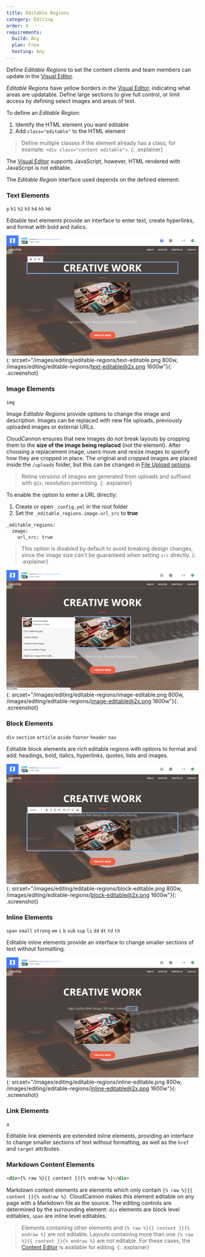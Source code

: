```yaml
---
title: Editable Regions
category: Editing
order: 4
requirements:
  build: Any
  plan: Free
  hosting: Any
---
```


Define *Editable Regions* to set the content clients and team members can update in the [Visual Editor](/editing/visual-editor/).

*Editable Regions* have yellow borders in the [Visual Editor](/editing/visual-editor/), indicating what areas are updatable. Define large sections to give full control, or limit access by defining select images and areas of text.

To define an *Editable Region*:

1. Identify the HTML element you want editable
2. Add `class="editable"` to the HTML element

> Define multiple classes if the element already has a class, for example: `<div class="content editable">`.
{: .explainer}

The [Visual Editor](/editing/visual-editor/) supports JavaScript, however, HTML rendered with JavaScript is not editable.

The *Editable Region* interface used depends on the defined element:


### Text Elements

`p` `h1` `h2` `h3` `h4` `h5` `h6`

Editable text elements provide an interface to enter text, create hyperlinks, and format with bold and italics.

![Text editable region in the Visual Editor](/images/editing/editable-regions/text-editable.png){: srcset="/images/editing/editable-regions/text-editable.png 800w, /images/editing/editable-regions/text-editable@2x.png 1600w"}{: .screenshot}


### Image Elements

`img`

Image *Editable Regions* provide options to change the image and description. Images can be replaced with new file uploads, previously uploaded images or external URLs.

CloudCannon ensures that new images do not break layouts by cropping them to the **size of the image being replaced** (not the element). After choosing a replacement image, users move and resize images to specify how they are cropped in place. The original and cropped images are placed inside the `/uploads` folder, but this can be changed in [File Upload options](/editing/options/#file-uploads).

> Retina versions of images are generated from uploads and suffixed with `@2x`, resolution permitting.
{: .explainer}

To enable the option to enter a URL directly:

1. Create or open `_config.yml` in the root folder
2. Set the `_editable_regions.image.url_src` to **true**

~~~
_editable_regions:
  image:
    url_src: true
~~~

> This option is disabled by default to avoid breaking design changes, since the image size can't be guaranteed when setting `src` directly.
{: .explainer}

![Image editable region in the Visual Editor](/images/editing/editable-regions/image-editable.png){: srcset="/images/editing/editable-regions/image-editable.png 800w, /images/editing/editable-regions/image-editable@2x.png 1600w"}{: .screenshot}


### Block Elements

`div` `section` `article` `aside` `footer` `header` `nav`

Editable block elements are rich editable regions with options to format and add: headings, bold, italics, hyperlinks, quotes, lists and images.

![Block editable region in the Visual Editor](/images/editing/editable-regions/block-editable.png){: srcset="/images/editing/editable-regions/block-editable.png 800w, /images/editing/editable-regions/block-editable@2x.png 1600w"}{: .screenshot}

### Inline Elements

`span` `small` `strong` `em` `i` `b` `sub` `sup` `li` `dd` `dt` `td` `th`

Editable inline elements provide an interface to change smaller sections of text without formatting.

![Inline editable region in the Visual Editor](/images/editing/editable-regions/inline-editable.png){: srcset="/images/editing/editable-regions/inline-editable.png 800w, /images/editing/editable-regions/inline-editable@2x.png 1600w"}{: .screenshot}

### Link Elements

`a`

Editable link elements are extended inline elements, providing an interface to change smaller sections of text without formatting, as well as the `href` and `target` attributes.

### Markdown Content Elements

~~~html
<div>{% raw %}{{ content }}{% endraw %}</div>
~~~

Markdown content elements are elements which only contain `{% raw %}{{ content }}{% endraw %}`. CloudCannon makes this element editable on any page with a Markdown file as the source. The editing controls are determined by the surrounding element: `div` elements are block level editables, `span` are inline level editables.

> Elements containing other elements and `{% raw %}{{ content }}{% endraw %}` are not editable. Layouts containing more than one `{% raw %}{{ content }}{% endraw %}` are not editable. For these cases, the [Content Editor](/editing/content-editor/) is available for editing.
{: .explainer}
